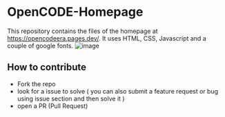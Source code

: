 # OpenCODE-Homepage
This repository contains the files of the homepage at https://opencodeera.pages.dev/. It uses HTML, CSS, Javascript and a couple of google fonts. 
![image](https://github.com/OpenCodeEra/OpenCodeEra/assets/100958893/55dcc586-3333-4fae-8b3a-dc9f99595cee)

## How to contribute 
- Fork the repo
- look for a issue to solve ( you can also submit a feature request or bug using issue section and then solve it ) 
- open a PR (Pull Request) 
